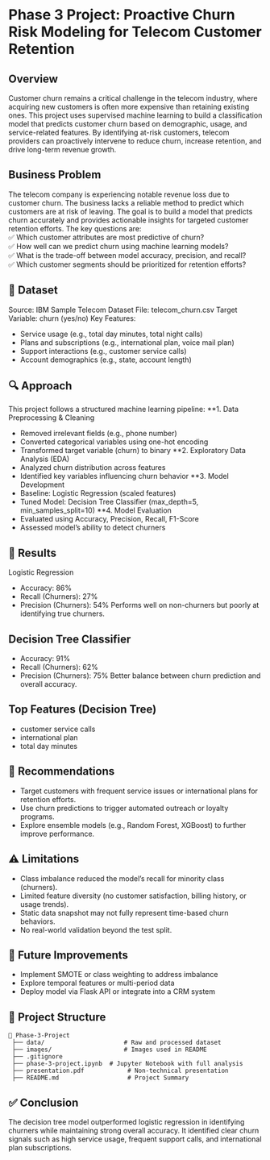 
# Phase 3 Project: Proactive Churn Risk Modeling for Telecom Customer Retention

## Overview
Customer churn remains a critical challenge in the telecom industry, where acquiring new customers is often more expensive than retaining existing ones. This project uses supervised machine learning to build a classification model that predicts customer churn based on demographic, usage, and service-related features.
By identifying at-risk customers, telecom providers can proactively intervene to reduce churn, increase retention, and drive long-term revenue growth.

## Business Problem
The telecom company is experiencing notable revenue loss due to customer churn. The business lacks a reliable method to predict which customers are at risk of leaving. The goal is to build a model that predicts churn accurately and provides actionable insights for targeted customer retention efforts.
The key questions are:  
✅ Which customer attributes are most predictive of churn?  
✅ How well can we predict churn using machine learning models?  
✅ What is the trade-off between model accuracy, precision, and recall?  
✅ Which customer segments should be prioritized for retention efforts?  

## 💾 Dataset
Source: IBM Sample Telecom Dataset
File: telecom_churn.csv
Target Variable: churn (yes/no)
Key Features:
- Service usage (e.g., total day minutes, total night calls)
- Plans and subscriptions (e.g., international plan, voice mail plan)
- Support interactions (e.g., customer service calls)
- Account demographics (e.g., state, account length)  

## 🔍 Approach

This project follows a structured machine learning pipeline:
**1. Data Preprocessing & Cleaning
- Removed irrelevant fields (e.g., phone number)
- Converted categorical variables using one-hot encoding
- Transformed target variable (churn) to binary
**2. Exploratory Data Analysis (EDA)
- Analyzed churn distribution across features
- Identified key variables influencing churn behavior
**3. Model Development
- Baseline: Logistic Regression (scaled features)
- Tuned Model: Decision Tree Classifier (max_depth=5, min_samples_split=10)
**4. Model Evaluation
- Evaluated using Accuracy, Precision, Recall, F1-Score
- Assessed model’s ability to detect churners

## 🧪 Results
Logistic Regression
- Accuracy: 86%
- Recall (Churners): 27%
- Precision (Churners): 54%
Performs well on non-churners but poorly at identifying true churners.

## Decision Tree Classifier
- Accuracy: 91%
- Recall (Churners): 62%
- Precision (Churners): 75%
Better balance between churn prediction and overall accuracy.

## Top Features (Decision Tree)
- customer service calls
- international plan
- total day minutes

## 📌 Recommendations
- Target customers with frequent service issues or international plans for retention efforts.
- Use churn predictions to trigger automated outreach or loyalty programs.
- Explore ensemble models (e.g., Random Forest, XGBoost) to further improve performance.

## ⚠️ Limitations
- Class imbalance reduced the model’s recall for minority class (churners).
- Limited feature diversity (no customer satisfaction, billing history, or usage trends).
- Static data snapshot may not fully represent time-based churn behaviors.
- No real-world validation beyond the test split.

## 🚀 Future Improvements
- Implement SMOTE or class weighting to address imbalance
- Explore temporal features or multi-period data
- Deploy model via Flask API or integrate into a CRM system

## 📁 Project Structure
```
📂 Phase-3-Project
 ├── data/                      # Raw and processed dataset  
 ├── images/                    # Images used in README  
 ├── .gitignore  
 ├── phase-3-project.ipynb  # Jupyter Notebook with full analysis  
 ├── presentation.pdf            # Non-technical presentation  
 ├── README.md                   # Project Summary  
```
## ✅ Conclusion
The decision tree model outperformed logistic regression in identifying churners while maintaining strong overall accuracy. It identified clear churn signals such as high service usage, frequent support calls, and international plan subscriptions.



